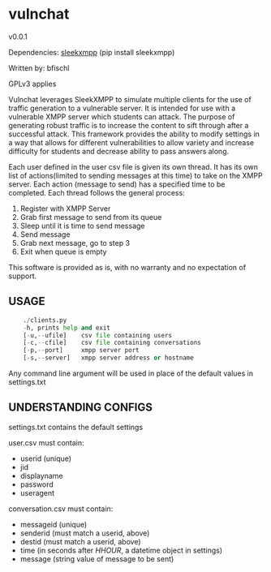 # vulnchat

v0.0.1

Dependencies: [sleekxmpp](http://sleekxmpp.com/) (pip install sleekxmpp)

Written by: bfischl

GPLv3 applies

Vulnchat leverages SleekXMPP to simulate multiple clients for the use of traffic generation
to a vulnerable server. It is intended for use with a vulnerable XMPP server which students
can attack. The purpose of generating robust traffic is to increase the content to sift through
after a successful attack. This framework provides the ability to modify settings in a way that
allows for different vulnerabilities to allow variety and increase difficulty for students and
decrease ability to pass answers along.

Each user defined in the user csv file is given its own thread. It has its own list of actions(limited to
sending messages at this time) to take on the XMPP server. Each action (message to send) has a specified
time to be completed. Each thread follows the general process:
1. Register with XMPP Server
1. Grab first message to send from its queue
1. Sleep until it is time to send message
1. Send message
1. Grab next message, go to step 3
1. Exit when queue is empty

This software is provided as is, with no warranty and no expectation of support.


USAGE
-----
~~~python
    ./clients.py
	-h,	prints help and exit
	[-u,--ufile]	csv file containing users
	[-c,--cfile]    csv file containing conversations
	[-p,--port]     xmpp server port
	[-s,--server]   xmpp server address or hostname
~~~

Any command line argument will be used in place of the default values in settings.txt

UNDERSTANDING CONFIGS
---------------------


settings.txt contains the default settings

user.csv must contain:
* userid (unique)
* jid
* displayname
* password
* useragent

conversation.csv must contain:
* messageid (unique)
* senderid  (must match a userid, above)
* destid    (must match a userid, above)
* time      (in seconds after *HHOUR*, a datetime object in settings)
* message   (string value of message to be sent)